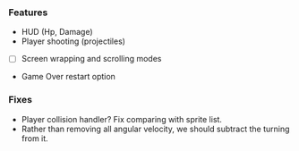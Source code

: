 ### Features
- HUD (Hp, Damage)
- Player shooting (projectiles)
- [ ] Screen wrapping and scrolling modes
- Game Over restart option

### Fixes
 - Player collision handler? Fix comparing with sprite list.
 - Rather than removing all angular velocity, we should subtract the turning from it.